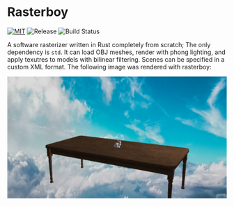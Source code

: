 # Rasterboy
[![MIT](https://img.shields.io/github/license/Namr/rasterboy)](https://github.com/namr/rasterboy/blob/main/LICENSE-MIT)
![Release](https://img.shields.io/badge/Release-0.1.0-blue)
![Build Status](https://img.shields.io/github/actions/workflow/status/Namr/rasterboy/build.yml)

A software rasterizer written in Rust completely from scratch; The only dependency is `std`. It can load OBJ meshes, render with phong lighting, and apply texutres to models with bilinear filtering. Scenes can be specified in a custom XML format. The following image was rendered with rasterboy:

![bunny on a table in the sky](data/example_render.png)

